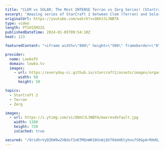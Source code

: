 ```yaml
---
title: "CLEM vs SOLAR: The Most INTENSE Terran vs Zerg Series! (StarCraft 2)"
excerpt: "Amazing series of StarCraft 2 between Clem (Terran) and Solar (Zerg). This best-of-5 match of SC2 was played during the Dreamhack Atlanta tournament, with a prize pool of $75000. Support my work: https://patreon.com/lowkotv  Lowko merch: https://lowko.shop Tech setup: https://lowko.tv/setup Discord community:"
originalUrl: https://youtube.com/watch?v=Q6HJJL3NBTA
type: video
length: PT1H15M22S
publishedDateTime: 2024-01-05T09:54:10Z
heat: 123

featuredContent: "<iframe width=\"800\" height=\"500\" frameborder=\"0\" src=\"https://www.youtube.com/embed/Q6HJJL3NBTA\" allow=\"accelerometer; autoplay; encrypted-media; gyroscope; picture-in-picture\" allowfullscreen></iframe>"

provider:
  name: LowkoTV
  domain: lowko.tv
  images:
    - url: https://everyday-cc.github.io/starcraft2/assets/images/organizations/lowko.tv-50x50.jpg
      width: 50
      height: 50

topics:
  - StarCraft 2
  - Terran
  - Zerg

images:
  - url: https://i.ytimg.com/vi/Q6HJJL3NBTA/maxresdefault.jpg
    width: 1280
    height: 720
    isCached: true

secured: "/9ridhrVyDZKW9w2VBdsfIeKTMQnWKS0XxWjQXf0deHEtyhno7S0GpArRHdU/gE6nV0Y8HMK9U5knpKa5e25NVOGHGA1FT/0idOHw50hFHVKfO6viwW3iruXV6Zfrw9PgOKnNHC+kLZFa841GE+r7j04GZYkYlL/I+wOi6Ue6UH3fKbaHMrxGMWaCXlyBoBERH+kz20sCebCUtCZhL3br/bHZzqAKAekP2h2o6tXsanw5qtokqtLJCtNbjO5x3sJRbhjrTgd+l0LNGKnrKqnW41c4dxKka2IlpZrQOn7nDTKIkLWFRxChVBt/x+JoGA6aWHt8MsdXdCB9ux6BcAN+aLN7AuC6m+4Q9KtZzF+f5gr0SO3GJPANRAq7sXDa0at5Wfz0o/7B0YZe7EYXFu9fLMslpjqstiEsb+b0iWCs0w=;HiBXbZ8IxoCbuJf4BjgQmw=="
---
```


